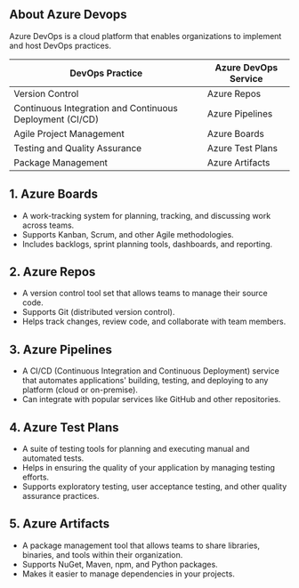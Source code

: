 ## About Azure Devops
Azure DevOps is a cloud platform that enables organizations to implement and host DevOps practices.

| **DevOps Practice**                          | **Azure DevOps Service**   |
|----------------------------------------------|----------------------------|
| Version Control                              | Azure Repos                |
| Continuous Integration and Continuous Deployment (CI/CD) | Azure Pipelines            |
| Agile Project Management                     | Azure Boards               |
| Testing and Quality Assurance                | Azure Test Plans            |
| Package Management                           | Azure Artifacts            |


## 1. Azure Boards
- A work-tracking system for planning, tracking, and discussing work across teams.
- Supports Kanban, Scrum, and other Agile methodologies.
- Includes backlogs, sprint planning tools, dashboards, and reporting.

## 2. Azure Repos
- A version control tool set that allows teams to manage their source code.
- Supports Git (distributed version control).
- Helps track changes, review code, and collaborate with team members.

## 3. Azure Pipelines
- A CI/CD (Continuous Integration and Continuous Deployment) service that automates applications' building, testing, and deploying to any platform (cloud or on-premise).
- Can integrate with popular services like GitHub and other repositories.

## 4. Azure Test Plans
- A suite of testing tools for planning and executing manual and automated tests.
- Helps in ensuring the quality of your application by managing testing efforts.
- Supports exploratory testing, user acceptance testing, and other quality assurance practices.


## 5. Azure Artifacts
- A package management tool that allows teams to share libraries, binaries, and tools within their organization.
- Supports NuGet, Maven, npm, and Python packages.
- Makes it easier to manage dependencies in your projects.
